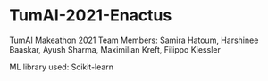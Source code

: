 # TumAI-2021-Enactus
TumAI Makeathon 2021
Team Members: Samira Hatoum, Harshinee Baaskar, Ayush Sharma, Maximilian Kreft, Filippo Kiessler

ML library used: Scikit-learn
